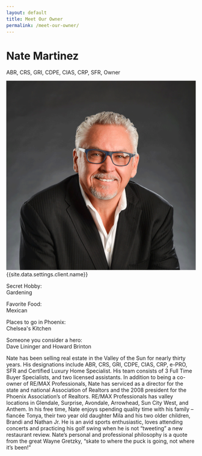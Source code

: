 ```yaml
---
layout: default
title: Meet Our Owner
permalink: /meet-our-owner/
---
```

<h1>Nate Martinez</h1>
<p>ABR, CRS, GRI, CDPE, CIAS, CRP, SFR, Owner</p>
<div class="recruiting-photo">
<span class="client-image-container">
<img src="/img/headshot.png" alt="{{site.data.settings.client.name}}" class="client-image"/>
</span>
<figcaption class="caption">{{site.data.settings.client.name}}</figcaption>
</div>

<div class="qanda">

<p><span class="author">Secret Hobby:</span><br>
<span class="quote">Gardening</span></p>

<p><span class="author">Favorite Food:</span><br>
<span class="quote">Mexican</span></p>

<p><span class="author">Places to go in Phoenix: </span><br>
<span class="quote">Chelsea's Kitchen</span></p>

<p><span class="author">Someone you consider a hero:</span><br>
<span class="quote">Dave Lininger and Howard Brinton</span></p>
</div>


<p>Nate has been selling real estate in the Valley of the Sun for nearly thirty years. His designations include ABR, CRS, GRI, CDPE, CIAS, CRP, e-PRO, SFR and Certified Luxury Home Specialist. His team consists of 3 Full Time Buyer Specialists, and two licensed assistants. In addition to being a co-owner of RE/MAX Professionals, Nate has serviced as a director for the state and national Association of Realtors and the 2008 president for the Phoenix Association’s of Realtors. RE/MAX Professionals has valley locations in Glendale, Surprise, Avondale, Arrowhead, Sun City West, and Anthem. In his free time, Nate enjoys spending quality time with his family – fiancée Tonya, their two year old daughter Mila and his two older children, Brandi and Nathan Jr. He is an avid sports enthusiastic, loves attending concerts and practicing his golf swing when he is not “tweeting” a new restaurant review. Nate’s personal and professional philosophy is a quote from the great Wayne Gretzky, “skate to where the puck is going, not where it’s been!”</p>

